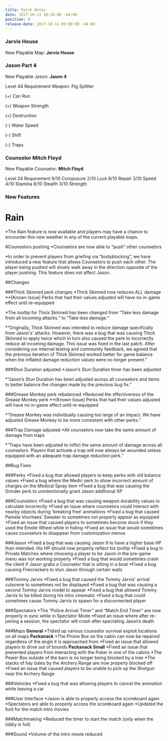 ```yaml
---
title: Patch Notes
date: 2017-10-11 16:26:00 -04:00
position: 0
release-date: 2017-10-11 00:00:00 -04:00
---
```


### Jarvis House

New Playable Map: **Jarvis House**



### Jason Part 4
New Playable Jason: **Jason 4**

Level 44 Requirement 
Weapon: Pig Splitter

(+) Can Run

(+) Weapon Strength

(+) Destruction

(-) Water Speed 

(-) Shift

(-) Traps	



### Counselor Mitch Floyd

New Playable Counselor: **Mitch Floyd**

Level 24 Requirement
9/10 Composure
2/10 Luck
8/10 Repair
3/10 Speed
4/10 Stamina
6/10 Stealth
3/10 Strength












### New Features
# Rain
*The Rain feature is now available and players may have a chance to encounter this new weather in any of the current playable maps.

#Counselors pushing
*Counselors are now able to “push” other counselors
 
*In order to prevent players from griefing via “bodyblocking”, we have introduced a new feature that allows Counselors to push each other. The player being pushed will slowly walk away in the direction opposite of the player pushing. This feature does not affect Jason.

##Changes

###Thick Skinned perk changes
*Thick Skinned now reduces ALL damage
**[Known Issue] Perks that had their values adjusted will have no in-game effect until re-equipped

*The tooltip for Thick Skinned has been changed from “Take less damage from all incoming attacks.” to “Take less damage.“

*“Originally, Thick Skinned was intended to reduce damage specifically from Jason's’ attacks. However, there was a bug that was causing Thick Skinned to apply twice which in turn also caused the perk to incorrectly reduce all incoming damage. This issue was fixed in the last patch. After considering our internal testing and community feedback, we agreed that the previous iteration of Thick Skinned worked better for game balance when the inflated damage reduction values were no longer present.” 

###Stun Duration adjusted
*Jason’s Stun Duration timer has been adjusted

*“Jason’s Stun Duration has been adjusted across all counselors and items to better balance the changes made by the previous bug fix.”

###Grease Monkey perk rebalanced
*Reduced the effectiveness of the Grease Monkey perk
**[Known Issue] Perks that had their values adjusted will have no in-game effect until re-equipped

*“Grease Monkey was individually causing too large of an impact. We have adjusted Grease Monkey to be more consistent with other perks.”


###Trap Damage adjusted
*All counselors now take the same amount of damage from traps

*“Traps have been adjusted to inflict the same amount of damage across all counselors. Players that activate a trap will now always be wounded unless equipped with an adequate trap damage reduction perk.”

##Bug Fixes

###Perks
*Fixed a bug that allowed players to keep perks with old balance values
*Fixed a bug where the Medic perk to show incorrect amount of charges on the Medical Spray item
*Fixed a bug that was causing the Grinder perk to unintentionally grant Jason additional XP

	
###Counselors
*Fixed a bug that was causing weapon durability values to calculate incorrectly
*Fixed an issue where counselors could interact with nearby objects during ‘breaking free’ animations
*Fixed a bug that caused Pamela Voorhees’ Sweater to sometimes not properly appear as equipped
*Fixed an issue that caused players to sometimes become stuck if they used the Emote Wheel while in hiding
*Fixed an issue that would sometimes cause counselors to disappear from customization menus

###Jason
*Fixed a bug that was causing Jason 9 to have a higher base HP than intended. His HP should now properly reflect his tooltip
*Fixed a bug in Private Matches where choosing a player to be Jason in the pre-game menu was not working properly
*Fixed a bug that would sometimes crash the client if Jason grabs a Counselor that is sitting in a boat 
*Fixed a bug causing Firecrackers to stun Jason through certain walls

###Tommy Jarvis
*Fixed a bug that caused the Tommy Jarvis’ arrival cutscene to sometimes not be displayed
*Fixed a bug that was causing a second Tommy Jarvis model to appear
*Fixed a bug that allowed Tommy Jarvis to be killed during his intro cinematic
*Fixed a bug that could sometimes cause Tommy Jarvis to spawn for a disconnected player

###Spectators
*The “Police Arrival Timer” and “Match End Timer” are now properly in sync while in Spectator Mode
*Fixed an issue where after re-joining a session, the spectator will crash after spectating Jason’s death

###Maps
**General**
*Tidied up various counselor survival exploit locations on all maps
**Packanack**
*The Phone Box on the cabin can now be repaired regardless of the angle it is approached from
*Fixed an issue that allowed players to drive out of bounds 
**Packanack Small**
*Fixed an issue that prevented players from interacting with the Poker in one of the cabins
*The Power Box outside of the barn is no longer being blocked by a tree
*The stacks of hay bales by the Archery Range are now properly blocked off
*Fixed an issue that caused players to be unable to pick up the Shotgun near the Archery Range 

###Vehicles
*Fixed a bug that was allowing players to cancel the animation while leaving a car

###User Interface
*Jason is able to properly access the scoreboard again
*Spectators are able to properly access the scoreboard again
*Updated the font for the match intro movies

###Matchmaking
*Reduced the timer to start the match (only when the lobby is full)

###Sound
*Volume of the intro movie reduced
